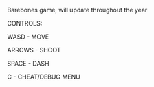 Barebones game, will update throughout the year

CONTROLS: 

WASD - MOVE

ARROWS - SHOOT

SPACE - DASH

C - CHEAT/DEBUG MENU
